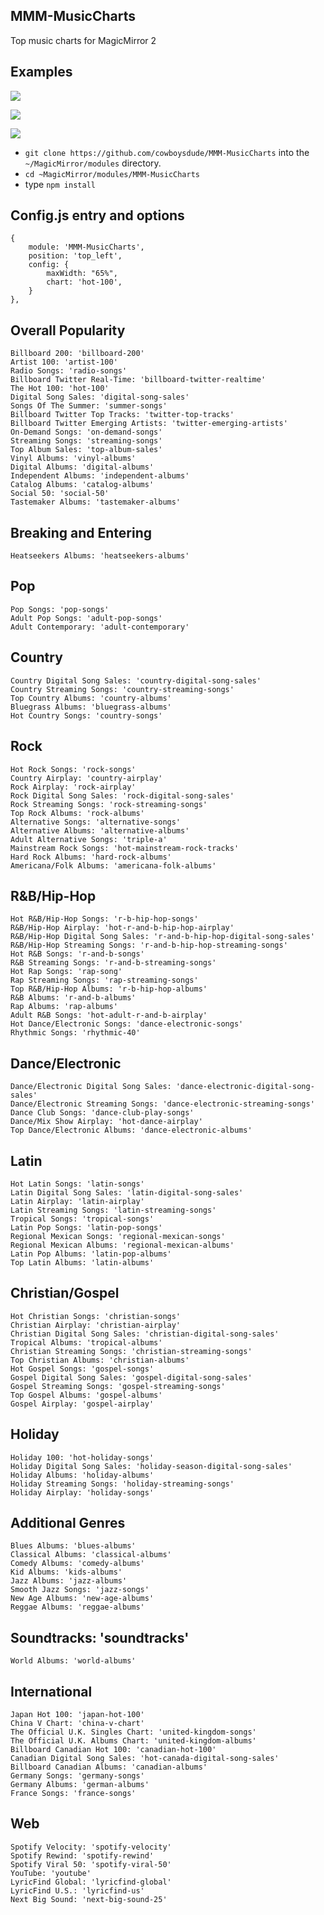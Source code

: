 ## MMM-MusicCharts
Top music charts for MagicMirror 2

## Examples

![](arrow1.PNG)

![](arrow2.PNG)

![](arrow3.PNG)


* `git clone https://github.com/cowboysdude/MMM-MusicCharts` into the `~/MagicMirror/modules` directory.
* `cd ~MagicMirror/modules/MMM-MusicCharts`
* type `npm install`

## Config.js entry and options

    {
        module: 'MMM-MusicCharts',
        position: 'top_left',
        config: {
            maxWidth: "65%",
            chart: 'hot-100',
        }
    },


## Overall Popularity

    Billboard 200: 'billboard-200'
    Artist 100: 'artist-100'
    Radio Songs: 'radio-songs'
    Billboard Twitter Real-Time: 'billboard-twitter-realtime'
    The Hot 100: 'hot-100'
    Digital Song Sales: 'digital-song-sales'
    Songs Of The Summer: 'summer-songs'
    Billboard Twitter Top Tracks: 'twitter-top-tracks'
    Billboard Twitter Emerging Artists: 'twitter-emerging-artists'
    On-Demand Songs: 'on-demand-songs'
    Streaming Songs: 'streaming-songs'
    Top Album Sales: 'top-album-sales'
    Vinyl Albums: 'vinyl-albums'
    Digital Albums: 'digital-albums'
    Independent Albums: 'independent-albums'
    Catalog Albums: 'catalog-albums'
    Social 50: 'social-50'
    Tastemaker Albums: 'tastemaker-albums'

## Breaking and Entering

    Heatseekers Albums: 'heatseekers-albums'

## Pop

    Pop Songs: 'pop-songs'
    Adult Pop Songs: 'adult-pop-songs'
    Adult Contemporary: 'adult-contemporary'

## Country

    Country Digital Song Sales: 'country-digital-song-sales'
    Country Streaming Songs: 'country-streaming-songs'
    Top Country Albums: 'country-albums'
    Bluegrass Albums: 'bluegrass-albums'
    Hot Country Songs: 'country-songs'

## Rock

    Hot Rock Songs: 'rock-songs'
    Country Airplay: 'country-airplay'
    Rock Airplay: 'rock-airplay'
    Rock Digital Song Sales: 'rock-digital-song-sales'
    Rock Streaming Songs: 'rock-streaming-songs'
    Top Rock Albums: 'rock-albums'
    Alternative Songs: 'alternative-songs'
    Alternative Albums: 'alternative-albums'
    Adult Alternative Songs: 'triple-a'
    Mainstream Rock Songs: 'hot-mainstream-rock-tracks'
    Hard Rock Albums: 'hard-rock-albums'
    Americana/Folk Albums: 'americana-folk-albums'

## R&B/Hip-Hop

    Hot R&B/Hip-Hop Songs: 'r-b-hip-hop-songs'
    R&B/Hip-Hop Airplay: 'hot-r-and-b-hip-hop-airplay'
    R&B/Hip-Hop Digital Song Sales: 'r-and-b-hip-hop-digital-song-sales'
    R&B/Hip-Hop Streaming Songs: 'r-and-b-hip-hop-streaming-songs'
    Hot R&B Songs: 'r-and-b-songs'
    R&B Streaming Songs: 'r-and-b-streaming-songs'
    Hot Rap Songs: 'rap-song'
    Rap Streaming Songs: 'rap-streaming-songs'
    Top R&B/Hip-Hop Albums: 'r-b-hip-hop-albums'
    R&B Albums: 'r-and-b-albums'
    Rap Albums: 'rap-albums'
    Adult R&B Songs: 'hot-adult-r-and-b-airplay'
    Hot Dance/Electronic Songs: 'dance-electronic-songs'
    Rhythmic Songs: 'rhythmic-40'

## Dance/Electronic

    Dance/Electronic Digital Song Sales: 'dance-electronic-digital-song-sales'
    Dance/Electronic Streaming Songs: 'dance-electronic-streaming-songs'
    Dance Club Songs: 'dance-club-play-songs'
    Dance/Mix Show Airplay: 'hot-dance-airplay'
    Top Dance/Electronic Albums: 'dance-electronic-albums'

## Latin

    Hot Latin Songs: 'latin-songs'
    Latin Digital Song Sales: 'latin-digital-song-sales'
    Latin Airplay: 'latin-airplay'
    Latin Streaming Songs: 'latin-streaming-songs'
    Tropical Songs: 'tropical-songs'
    Latin Pop Songs: 'latin-pop-songs'
    Regional Mexican Songs: 'regional-mexican-songs'
    Regional Mexican Albums: 'regional-mexican-albums'
    Latin Pop Albums: 'latin-pop-albums'
    Top Latin Albums: 'latin-albums'

## Christian/Gospel

    Hot Christian Songs: 'christian-songs'
    Christian Airplay: 'christian-airplay'
    Christian Digital Song Sales: 'christian-digital-song-sales'
    Tropical Albums: 'tropical-albums'
    Christian Streaming Songs: 'christian-streaming-songs'
    Top Christian Albums: 'christian-albums'
    Hot Gospel Songs: 'gospel-songs'
    Gospel Digital Song Sales: 'gospel-digital-song-sales'
    Gospel Streaming Songs: 'gospel-streaming-songs'
    Top Gospel Albums: 'gospel-albums'
    Gospel Airplay: 'gospel-airplay'

## Holiday

    Holiday 100: 'hot-holiday-songs'
    Holiday Digital Song Sales: 'holiday-season-digital-song-sales'
    Holiday Albums: 'holiday-albums'
    Holiday Streaming Songs: 'holiday-streaming-songs'
    Holiday Airplay: 'holiday-songs'

## Additional Genres

    Blues Albums: 'blues-albums'
    Classical Albums: 'classical-albums'
    Comedy Albums: 'comedy-albums'
    Kid Albums: 'kids-albums'
    Jazz Albums: 'jazz-albums'
    Smooth Jazz Songs: 'jazz-songs'
    New Age Albums: 'new-age-albums'
    Reggae Albums: 'reggae-albums'

## Soundtracks: 'soundtracks'

    World Albums: 'world-albums'

## International

    Japan Hot 100: 'japan-hot-100'
    China V Chart: 'china-v-chart'
    The Official U.K. Singles Chart: 'united-kingdom-songs'
    The Official U.K. Albums Chart: 'united-kingdom-albums'
    Billboard Canadian Hot 100: 'canadian-hot-100'
    Canadian Digital Song Sales: 'hot-canada-digital-song-sales'
    Billboard Canadian Albums: 'canadian-albums'
    Germany Songs: 'germany-songs'
    Germany Albums: 'german-albums'
    France Songs: 'france-songs'

## Web

    Spotify Velocity: 'spotify-velocity'
    Spotify Rewind: 'spotify-rewind'
    Spotify Viral 50: 'spotify-viral-50'
    YouTube: 'youtube'
    LyricFind Global: 'lyricfind-global'
    LyricFind U.S.: 'lyricfind-us'
    Next Big Sound: 'next-big-sound-25'
